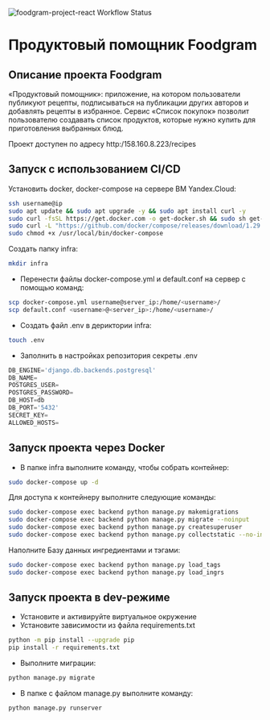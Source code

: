 ![foodgram-project-react Workflow Status](https://github.com/corde1ia/foodgram-project-react/actions/workflows/foodgram_workflow.yml/badge.svg?branch=master&event=push)

# Продуктовый помощник Foodgram

## Описание проекта Foodgram
«Продуктовый помощник»: приложение, на котором пользователи публикуют рецепты, подписываться на публикации других авторов и добавлять рецепты в избранное. Сервис «Список покупок» позволит пользователю создавать список продуктов, которые нужно купить для приготовления выбранных блюд.

Проект доступен по адресу http:/158.160.8.223/recipes

## Запуск с использованием CI/CD

Установить docker, docker-compose на сервере ВМ Yandex.Cloud:
```bash
ssh username@ip
sudo apt update && sudo apt upgrade -y && sudo apt install curl -y
sudo curl -fsSL https://get.docker.com -o get-docker.sh && sudo sh get-docker.sh && sudo rm get-docker.sh
sudo curl -L "https://github.com/docker/compose/releases/download/1.29.2/docker-compose-$(uname -s)-$(uname -m)" -o /usr/local/bin/docker-compose
sudo chmod +x /usr/local/bin/docker-compose
```
Создать папку infra:
```bash
mkdir infra
```
- Перенести файлы docker-compose.yml и default.conf на сервер с помощью команд:

```bash
scp docker-compose.yml username@server_ip:/home/<username>/
scp default.conf <username>@<server_ip>:/home/<username>/
```
- Создать файл .env в дериктории infra:

```bash
touch .env
```
- Заполнить в настройках репозитория секреты .env

```python
DB_ENGINE='django.db.backends.postgresql'
DB_NAME=
POSTGRES_USER=
POSTGRES_PASSWORD=
DB_HOST=db
DB_PORT='5432'
SECRET_KEY=
ALLOWED_HOSTS=
```

## Запуск проекта через Docker
- В папке infra выполните команду, чтобы собрать контейнер:
```bash
sudo docker-compose up -d
```

Для доступа к контейнеру выполните следующие команды:

```bash
sudo docker-compose exec backend python manage.py makemigrations
sudo docker-compose exec backend python manage.py migrate --noinput 
sudo docker-compose exec backend python manage.py createsuperuser
sudo docker-compose exec backend python manage.py collectstatic --no-input
```

Наполните Базу данных ингредиентами и тэгами:

```bash
sudo docker-compose exec backend python manage.py load_tags
sudo docker-compose exec backend python manage.py load_ingrs
```

## Запуск проекта в dev-режиме

- Установите и активируйте виртуальное окружение
- Установите зависимости из файла requirements.txt

```bash
python -m pip install --upgrade pip
pip install -r requirements.txt
```

- Выполните миграции:

```bash
python manage.py migrate
```

- В папке с файлом manage.py выполните команду:
```bash
python manage.py runserver
```
